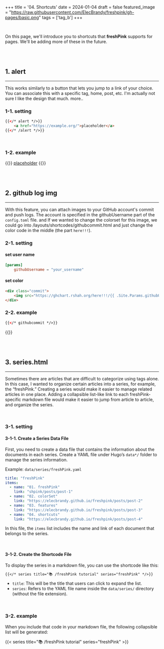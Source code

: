 +++
title = '04. Shortcuts'
date = 2024-01-04
draft = false
featured_image = "https://raw.githubusercontent.com/ElecBrandy/freshpink/gh-pages/basic.png"
tags = ['tag_b']
+++

<br>

On this page, we'll introduce you to shortcuts that **freshPink** supports for pages. We'll be adding more of these in the future.

<br>
<br>

## 1. alert
____
This works similarly to a button that lets you jump to a link of your choice. You can associate this with a specific tag, home, post, etc. I'm actually not sure I like the design that much. more..

### 1-1. setting
``` html
{{</* alert */>}}
	<a href="https://example.org/">placeholder</a>
{{</* /alert */>}}
```
<br>

### 1-2. example

{{<alert>}}
	<a href="https://elecbrandy.github.io/freshpink/">placeholder</a>
{{</alert>}}


<br>
<br>

## 2. github log img
____
With this feature, you can attach images to your GitHub account's commit and push logs. The account is specified in the githubUsername part of the `config.toml` file. and If we wanted to change the colorset for this image, we could go into /layouts/shortcodes/githubcommit.html and just change the color code in the middle (the part `here!!!`).

### 2-1. setting

#### set user name
``` toml
[params]
	githubUsername = "your_username"
```

#### set color
```html
<div class="commit">
	<img src="https://ghchart.rshah.org/here!!!/{{ .Site.Params.githubUsername }}"/>
</div>
```

### 2-2. example
``` html
{{</* githubcommit */>}}
```

{{<githubcommit>}}

<br>
<br>

## 3. series.html
____
Sometimes there are articles that are difficult to categorize using tags alone. In this case, I wanted to organize certain articles into a series, for example, the “freshPink.” Creating a series would make it easier to manage related articles in one place. Adding a collapsible list-like link to each freshPink-specific markdown file would make it easier to jump from article to article, and organize the series.  

<br>

### 3-1. setting

#### 3-1-1. Create a Series Data File
First, you need to create a data file that contains the information about the documents in each series. Create a YAML file under Hugo’s `data*/` folder to manage the series information.

Example: `data/series/freshPink.yaml`

``` yaml
title: "freshPink"
items:
  - name: "01. freshPink"
    link: "shpink/posts/post-1"
  - name: "02. colorSet"
    link: "https://elecbrandy.github.io/freshpink/posts/post-2"
  - name: "03. features"
    link: "https://elecbrandy.github.io/freshpink/posts/post-3"
  - name: "04. shortcuts"
    link: "https://elecbrandy.github.io/freshpink/posts/post-4"
```

In this file, the `items` list includes the name and link of each document that belongs to the series.

<br>

#### 3-1-2. Create the Shortcode File
To display the series in a markdown file, you can use the shortcode like this:

``` markdown
{{</* series title="📚 /freshPink tutorial" series="freshPink" */>}}
```

- `title`: This will be the title that users can click to expand the list.
- `series`: Refers to the YAML file name inside the `data/series/` directory (without the file extension).

<br>

### 3-2. example
When you include that code in your markdown file, the following collapsible list will be generated:

{{< series title="📚 /freshPink tutorial" series="freshPink" >}}

<br>
<br>